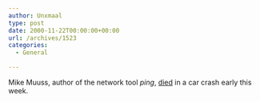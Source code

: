 ```yaml
---
author: Unxmaal
type: post
date: 2000-11-22T00:00:00+00:00
url: /archives/1523
categories:
  - General

---
```

Mike Muuss, author of the network tool _ping_, [died][1] in a car crash early this week.

 [1]: http://www.theregister.co.uk/content/4/14936.html